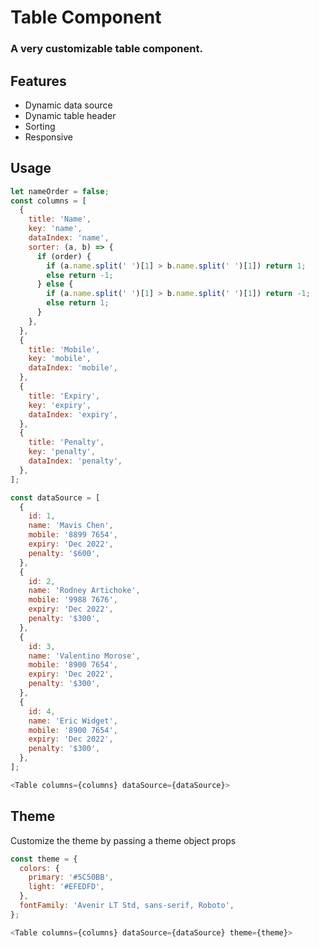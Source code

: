 # Table Component

### A very customizable table component.

## Features

- Dynamic data source
- Dynamic table header
- Sorting
- Responsive

## Usage

```js
let nameOrder = false;
const columns = [
  {
    title: 'Name',
    key: 'name',
    dataIndex: 'name',
    sorter: (a, b) => {
      if (order) {
        if (a.name.split(' ')[1] > b.name.split(' ')[1]) return 1;
        else return -1;
      } else {
        if (a.name.split(' ')[1] > b.name.split(' ')[1]) return -1;
        else return 1;
      }
    },
  },
  {
    title: 'Mobile',
    key: 'mobile',
    dataIndex: 'mobile',
  },
  {
    title: 'Expiry',
    key: 'expiry',
    dataIndex: 'expiry',
  },
  {
    title: 'Penalty',
    key: 'penalty',
    dataIndex: 'penalty',
  },
];

const dataSource = [
  {
    id: 1,
    name: 'Mavis Chen',
    mobile: '8899 7654',
    expiry: 'Dec 2022',
    penalty: '$600',
  },
  {
    id: 2,
    name: 'Rodney Artichoke',
    mobile: '9988 7676',
    expiry: 'Dec 2022',
    penalty: '$300',
  },
  {
    id: 3,
    name: 'Valentino Morose',
    mobile: '8900 7654',
    expiry: 'Dec 2022',
    penalty: '$300',
  },
  {
    id: 4,
    name: 'Eric Widget',
    mobile: '8900 7654',
    expiry: 'Dec 2022',
    penalty: '$300',
  },
];

<Table columns={columns} dataSource={dataSource}>
```

## Theme

Customize the theme by passing a theme object props

```js
const theme = {
  colors: {
    primary: '#5C50BB',
    light: '#EFEDFD',
  },
  fontFamily: 'Avenir LT Std, sans-serif, Roboto',
};

<Table columns={columns} dataSource={dataSource} theme={theme}>
```
